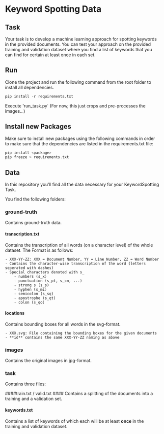 # Keyword Spotting Data

## Task ##
Your task is to develop a machine learning approach for spotting keywords in the provided documents.
You can test your approach on the provided training and validation dataset where you find a list of keywords that you can find for certain at least once in each set.

## Run ##
Clone the project and run the following command from the root folder to install all dependencies.

```python
pip install -r requirements.txt
```

Execute 'run_task.py' (For now, this just crops and pre-processes the images...) 

## Install new Packages ##
Make sure to install new packages using the following commands in order to make sure that the dependencies are listed in the requirements.txt file:

```python
pip install <package> 
pip freeze > requirements.txt
```

## Data ##
In this repository you'll find all the data necessary for your KeywordSpotting Task.

You find the following folders:


### ground-truth ###
Contains ground-truth data.

#### transcription.txt ####

Contains the transcription of all words (on a character level) of the whole dataset. The Format is as follows:

	- XXX-YY-ZZ: XXX = Document Number, YY = Line Number, ZZ = Word Number
	- Contains the character-wise transcription of the word (letters seperated with dashes)
	- Special characters denoted with s_
		- numbers (s_x)
		- punctuation (s_pt, s_cm, ...)
		- strong s (s_s)
		- hyphen (s_mi)
		- semicolon (s_sq)
		- apostrophe (s_qt)
		- colon (s_qo)

#### locations #####

Contains bounding boxes for all words in the svg-format.

	- XXX.svg: File containing the bounding boxes for the given documents
	- **id** contains the same XXX-YY-ZZ naming as above

### images ###

Contains the original images in jpg-format.

### task ###
Contains three files:

####train.txt / valid.txt ####
Contains a splitting of the documents into a training and a validation set.


#### keywords.txt ####
Contains a list of keywords of which each will be at least **once** in the training and validation dataset.
